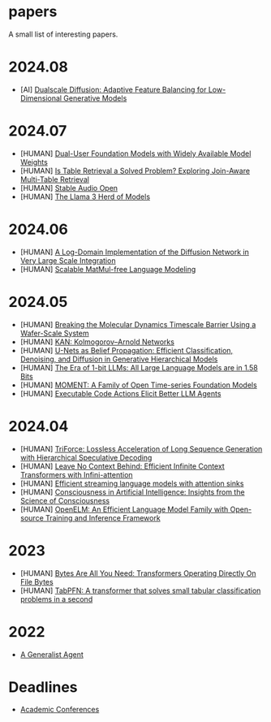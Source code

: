 # papers
A small list of interesting papers.

# 2024.08
- [AI] [Dualscale Diffusion: Adaptive Feature Balancing for Low-Dimensional Generative Models](https://sakana.ai/assets/ai-scientist/adaptive_dual_scale_denoising.pdf)

# 2024.07
- [HUMAN] [Dual-User Foundation Models with Widely Available Model Weights](https://www.ntia.gov/sites/default/files/publications/ntia-ai-open-model-report.pdf)
- [HUMAN] [Is Table Retrieval a Solved Problem? Exploring Join-Aware Multi-Table Retrieval](https://arxiv.org/pdf/2404.09889)
- [HUMAN] [Stable Audio Open](https://arxiv.org/pdf/2407.14358)
- [HUMAN] [The Llama 3 Herd of Models](https://ai.meta.com/research/publications/the-llama-3-herd-of-models/)

# 2024.06
- [HUMAN] [A Log-Domain Implementation of the Diffusion Network in Very Large Scale Integration](https://proceedings.neurips.cc/paper_files/paper/2010/file/7bcdf75ad237b8e02e301f4091fb6bc8-Paper.pdf)
- [HUMAN] [Scalable MatMul-free Language Modeling](https://arxiv.org/pdf/2406.02528)

# 2024.05
- [HUMAN] [Breaking the Molecular Dynamics Timescale Barrier Using a Wafer-Scale System](https://arxiv.org/pdf/2405.07898)
- [HUMAN] [KAN: Kolmogorov–Arnold Networks](https://arxiv.org/pdf/2404.19756)
- [HUMAN] [U-Nets as Belief Propagation: Efficient Classification, Denoising, and Diffusion in Generative Hierarchical Models](https://arxiv.org/pdf/2404.18444)
- [HUMAN] [The Era of 1-bit LLMs: All Large Language Models are in 1.58 Bits](https://arxiv.org/pdf/2402.17764)
- [HUMAN] [MOMENT: A Family of Open Time-series Foundation Models](https://arxiv.org/pdf/2402.03885)
- [HUMAN] [Executable Code Actions Elicit Better LLM Agents](https://arxiv.org/pdf/2402.01030)

# 2024.04
- [HUMAN] [TriForce: Lossless Acceleration of Long Sequence Generation with Hierarchical Speculative Decoding](https://arxiv.org/pdf/2404.11912v1.pdf)
- [HUMAN] [Leave No Context Behind: Efficient Infinite Context Transformers with Infini-attention](https://arxiv.org/pdf/2404.07143v1.pdf)
- [HUMAN] [Efficient streaming language models with attention sinks](https://arxiv.org/pdf/2309.17453.pdf)
- [HUMAN] [Consciousness in Artificial Intelligence: Insights from the Science of Consciousness](https://arxiv.org/pdf/2308.08708v3.pdf)
- [HUMAN] [OpenELM: An Efficient Language Model Family with Open-source Training and Inference Framework](https://arxiv.org/pdf/2404.14619)

# 2023
- [HUMAN] [Bytes Are All You Need: Transformers Operating Directly On File Bytes](https://arxiv.org/pdf/2306.00238)
- [HUMAN] [TabPFN: A transformer that solves small tabular classification problems in a second](https://arxiv.org/pdf/2207.01848v3.pdf)

# 2022
- [A Generalist Agent](https://arxiv.org/pdf/2205.06175)

# Deadlines
- [Academic Conferences](https://aideadlin.es/?sub=ML,CV,CG,NLP,RO,SP,DM,AP,KR,HCI)